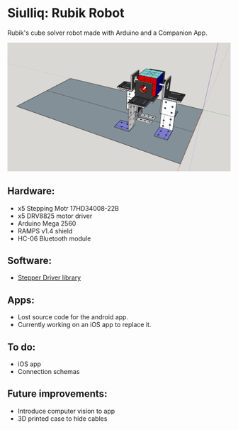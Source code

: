 
# Siulliq: Rubik Robot
Rubik's cube solver robot made with Arduino and a Companion App.

![Model](screen.png)

## Hardware:
* x5 Stepping Motr 17HD34008-22B
* x5 DRV8825 motor driver
* Arduino Mega 2560
* RAMPS v1.4 shield
* HC-06 Bluetooth module

## Software:
* <a href="https://github.com/laurb9/StepperDriver">Stepper Driver library</a>

## Apps:
* Lost source code for the android app.
* Currently working on an iOS app to replace it.

## To do:
* iOS app
* Connection schemas

## Future improvements:
* Introduce computer vision to app
* 3D printed case to hide cables
